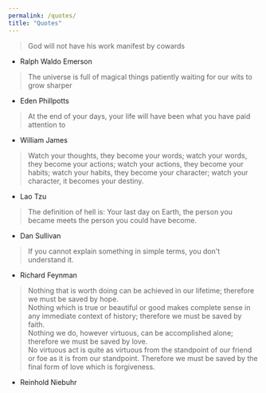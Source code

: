 ```yaml
---
permalink: /quotes/
title: "Quotes"
---
```


> God will not have his work manifest by cowards  
- Ralph Waldo Emerson

> The universe is full of magical things patiently waiting for our wits to grow sharper  
- Eden Phillpotts

> At the end of your days, your life will have been what you have paid attention to  
- William James

> Watch your thoughts, they become your words; watch your words, they become your actions; watch your actions, they become your habits; watch your habits, they become your character; watch your character, it becomes your destiny.  
- Lao Tzu

> The definition of hell is: Your last day on Earth, the person you became meets the person you could have become.  
- Dan Sullivan

> If you cannot explain something in simple terms, you don't understand it.  
- Richard Feynman

> Nothing that is worth doing can be achieved in our lifetime; therefore we must be saved by hope.  
Nothing which is true or beautiful or good makes complete sense in any immediate context of history; therefore we must be saved by faith.  
Nothing we do, however virtuous, can be accomplished alone; therefore we must be saved by love.  
No virtuous act is quite as virtuous from the standpoint of our friend or foe as it is from our standpoint. Therefore we must be saved by the final form of love which is forgiveness.  
- Reinhold Niebuhr


